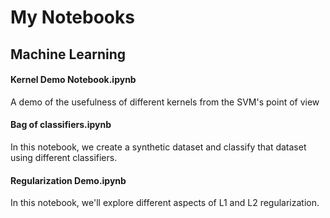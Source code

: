# My Notebooks
## Machine Learning
#### Kernel Demo Notebook.ipynb
A demo of the usefulness of different kernels from the SVM's point of view

#### Bag of classifiers.ipynb
In this notebook, we create a synthetic dataset and classify that dataset using different classifiers.

#### Regularization Demo.ipynb
In this notebook, we'll explore different aspects of L1 and L2 regularization.
